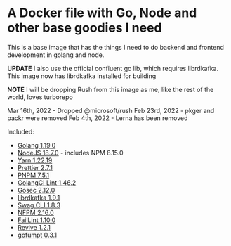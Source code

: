 # A Docker file with Go, Node and other base goodies I need

This is a base image that has the things I need to do backend and frontend development in golang and node.

**UPDATE** I also use the official confluent go lib, which requires librdkafka. This image now has librdkafka installed for building

**NOTE** I will be dropping Rush from this image as me, like the rest of the world, loves turborepo

Mar 16th, 2022 - Dropped @microsoft/rush
Feb 23rd, 2022 - pkger and packr were removed
Feb 4th, 2022 - Lerna has been removed

Included:

- [Golang 1.19.0](https://golang.org/dl/)
- [NodeJS 18.7.0](https://nodejs.org/en/download/current/) - includes NPM 8.15.0
- [Yarn 1.22.19](https://www.npmjs.com/package/yarn)
- [Prettier 2.7.1](https://www.npmjs.com/package/prettier)
- [PNPM 7.5.1](https://www.npmjs.com/package/pnpm)
- [GolangCI Lint 1.46.2](https://github.com/golangci/golangci-lint)
- [Gosec 2.12.0](https://github.com/securego/gosec)
- [librdkafka 1.9.1](https://github.com/edenhill/librdkafka)
- [Swag CLI 1.8.3](https://github.com/swaggo/swag)
- [NFPM 2.16.0](https://github.com/goreleaser/nfpm)
- [FailLint 1.10.0](https://github.com/fatih/faillint)
- [Revive 1.2.1](https://github.com/mgechev/revive)
- [gofumpt 0.3.1](https://github.com/mvdan/gofumpt)

